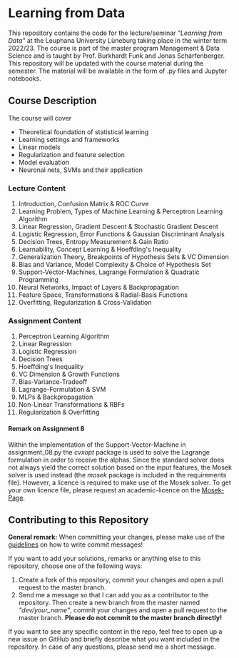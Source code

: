 # Learning from Data

This repository contains the code for the lecture/seminar *"Learning from Data"* at the Leuphana University Lüneburg
taking place in the winter term 2022/23. The course is part of the master program Management & Data Science and is
taught by Prof. Burkhardt Funk and Jonas Scharfenberger. This repository will be updated with the course material during
the semester. The material will be available in the form of .py files and Jupyter notebooks.

## Course Description

The course will cover

- Theoretical foundation of statistical learning
- Learning settings and frameworks
- Linear models
- Regularization and feature selection
- Model evaluation
- Neuronal nets, SVMs and their application

### Lecture Content

1. Introduction, Confusion Matrix & ROC Curve
2. Learning Problem, Types of Machine Learning & Perceptron Learning Algorithm
3. Linear Regression, Gradient Descent & Stochastic Gradient Descent
4. Logistic Regression, Error Functions & Gaussian Discriminant Analysis
5. Decision Trees, Entropy Measurement & Gain Ratio
6. Learnability, Concept Learning & Hoeffding's Inequality
7. Generalization Theory, Breakpoints of Hypothesis Sets & VC Dimension
8. Bias and Variance, Model Complexity & Choice of Hypothesis Set
9. Support-Vector-Machines, Lagrange Formulation & Quadratic Programming
10. Neural Networks, Impact of Layers & Backpropagation
11. Feature Space, Transformations & Radial-Basis Functions
12. Overfitting, Regularization & Cross-Validation

### Assignment Content

1. Perceptron Learning Algorithm
2. Linear Regression
3. Logistic Regression
4. Decision Trees
5. Hoeffding's Inequality
6. VC Dimension & Growth Functions
7. Bias-Variance-Tradeoff
8. Lagrange-Formulation & SVM
9. MLPs & Backpropagation
10. Non-Linear Transformations & RBFs
11. Regularization & Overfitting

#### Remark on Assignment 8

Within the implementation of the Support-Vector-Machine in assignment_08.py the *cvxopt* package is used to solve the
Lagrange formulation in order to receive the alphas. Since the standard solver does not always yield the correct
solution based on the input features, the Mosek solver is used instead (the *mosek* package is included in the
requirements file). However, a licence is required to make use of the Mosek solver. To get your own licence file, please
request an academic-licence on the [Mosek-Page](https://www.mosek.com/products/academic-licenses/).

## Contributing to this Repository

**General remark:** When committing your changes, please make use of the [guidelines](https://gist.github.com/robertpainsi/b632364184e70900af4ab688decf6f53) on how to write commit messages!

If you want to add your solutions, remarks or anything else to this repository, choose one of the following ways:

1. Create a fork of this repository, commit your changes and open a pull request to the master branch.
2. Send me a message so that I can add you as a contributor to the repository. Then create a new branch from the master named *"dev/your_name"*, commit your changes and open a pull request to the master branch. **Please do not commit to the master branch directly!**

If you want to see any specific content in the repo, feel free to open up a new issue on GitHub and briefly describe what you want included in the repository. In case of any questions, please send me a short message.
